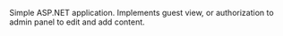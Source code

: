 Simple ASP.NET application. 
Implements guest view, or authorization to admin panel to edit and add content.
